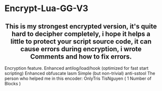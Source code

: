 # Encrypt-Lua-GG-V3
<h2 align = "center">This is my strongest encrypted version, it's quite hard to decipher completely, i hope it helps a little to protect your script source code, it can cause errors during encryption, i wrote Comments and how to fix errors.</h2>
Encryption feature.
Enhanced antilog/load/hook (optimized for fast start scripting)
Enhanced obfuscate lasm
Simple (but non-trivial) anti-sstool
The person who helped me in this encoder:
OnlyTris
TisNguyen ( 1 Number of Blocks )
